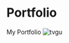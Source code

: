 # Portfolio
My Portfolio
![tvgu](https://github.com/nikGrape/Portfolio/assets/48928594/7e384ed1-a541-4a62-91ef-af966f81e61e)
